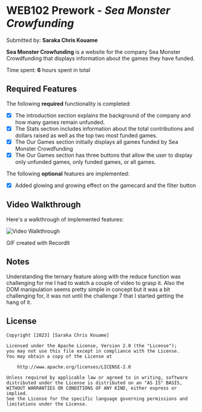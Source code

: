 # WEB102 Prework - *Sea Monster Crowfunding*

Submitted by: **Saraka Chris Kouame**

**Sea Monster Crowfunding** is a website for the company Sea Monster Crowdfunding that displays information about the games they have funded.

Time spent: **6** hours spent in total

## Required Features

The following **required** functionality is completed:

* [x] The introduction section explains the background of the company and how many games remain unfunded.
* [x] The Stats section includes information about the total contributions and dollars raised as well as the top two most funded games.
* [x] The Our Games section initially displays all games funded by Sea Monster Crowdfunding
* [x] The Our Games section has three buttons that allow the user to display only unfunded games, only funded games, or all games.

The following **optional** features are implemented:

* [x] Added glowing and growing effect on the gamecard and the filter button

## Video Walkthrough

Here's a walkthrough of implemented features:

<img src='http://i.imgur.com/a/LPwp7N9' title='Video Walkthrough' width='' alt='Video Walkthrough' />


GIF created with RecordIt 


## Notes

Understanding the ternary feature along with the reduce function was challenging for me I had to watch a couple of video to grasp it. Also the DOM manipulation seems pretty simple in concept but it was a bit challenging for, it was not until the challenge 7 that I started getting the hang of it.

## License

    Copyright [2023] [Saraka Chris Kouame]

    Licensed under the Apache License, Version 2.0 (the "License");
    you may not use this file except in compliance with the License.
    You may obtain a copy of the License at

        http://www.apache.org/licenses/LICENSE-2.0

    Unless required by applicable law or agreed to in writing, software
    distributed under the License is distributed on an "AS IS" BASIS,
    WITHOUT WARRANTIES OR CONDITIONS OF ANY KIND, either express or implied.
    See the License for the specific language governing permissions and
    limitations under the License.
